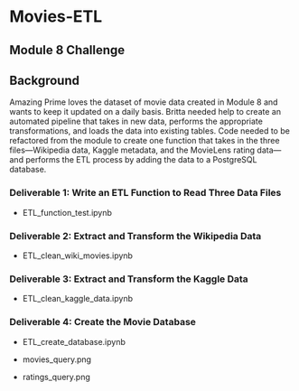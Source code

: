 # Movies-ETL
## Module 8 Challenge
## Background
Amazing Prime loves the dataset of movie data created in Module 8 and wants to keep it updated on a daily basis. Britta needed help to create an automated pipeline that takes in new data, performs the appropriate transformations, and loads the data into existing tables.  Code needed to be refactored from the module to create one function that takes in the three files—Wikipedia data, Kaggle metadata, and the MovieLens rating data—and performs the ETL process by adding the data to a PostgreSQL database.

### Deliverable 1: Write an ETL Function to Read Three Data Files
- ETL_function_test.ipynb

### Deliverable 2: Extract and Transform the Wikipedia Data
- ETL_clean_wiki_movies.ipynb

### Deliverable 3: Extract and Transform the Kaggle Data

- ETL_clean_kaggle_data.ipynb

### Deliverable 4: Create the Movie Database

- ETL_create_database.ipynb

 - movies_query.png
 
 - ratings_query.png 

